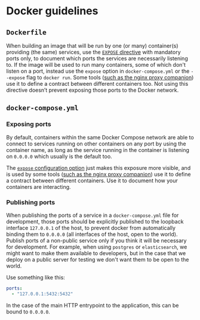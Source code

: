 # Docker guidelines

## `Dockerfile`

When building an image that will be run by one (or many) container(s) providing (the same) services,
use the [`EXPOSE` directive](https://docs.docker.com/engine/reference/builder/#expose)
with mandatory ports only,
to document which ports the services are necessarily listening to. If the image will be used to run many
containers, some of which don't listen on a port, instead use the `expose` option in
`docker-compose.yml` or the `--expose` flag to `docker run`.
Some tools ([such as the nginx proxy companion](https://github.com/nginx-proxy/acme-companion#step-3---proxied-containers))
use it to define a contract between different containers too.
Not using this directive doesn’t prevent exposing those ports to the Docker network.

## `docker-compose.yml`

### Exposing ports

By default, containers within the same Docker Compose network are able to connect to services running
on other containers on any port by using the container name, as long as the service running in the
container is listening on `0.0.0.0` which usually is the default too.

The [`expose` configuration option](https://docs.docker.com/compose/compose-file/compose-file-v3/#expose)
just makes this exposure more visible, and is used by
some tools ([such as the nginx proxy companion](https://github.com/nginx-proxy/acme-companion#step-3---proxied-containers))
use it to define a contract between different containers.
Use it to document how your containers are interacting.

### Publishing ports

When publishing the ports of a service in a `docker-compose.yml` file for development, those ports
should be explicitly published to the loopback interface `127.0.0.1` of the host, to prevent docker
from automatically binding them to `0.0.0.0` (all interfaces of the host, open to the world).
Publish ports of a non-public service only if you think it will be necessary for development.
For example, when using `postgres` or `elasticsearch`, we might want to make them available to
developers, but in the case that we deploy on a public server for testing we don't want them to be
open to the world.

Use something like this:

```yaml
ports:
  - "127.0.0.1:5432:5432"
```

In the case of the main HTTP entrypoint to the application, this can be bound to `0.0.0.0`.
